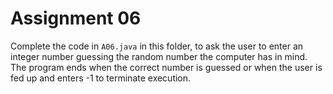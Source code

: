 # Assignment 06

Complete the code in `A06.java` in this folder, to ask the user to enter an integer number guessing the random number the computer has in mind. The program ends when the correct number is guessed or when the user is fed up and enters -1 to terminate execution.